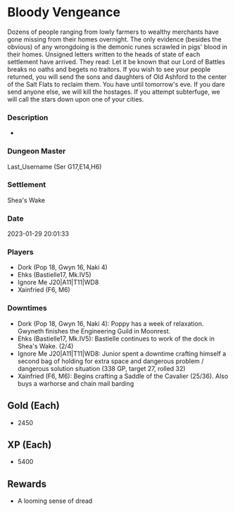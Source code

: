 # Bloody Vengeance
Dozens of people ranging from lowly farmers to wealthy merchants have gone missing from their homes overnight. The only evidence (besides the obvious) of any wrongdoing is the demonic runes scrawled in pigs' blood in their homes. Unsigned letters written to the heads of state of each settlement have arrived. They read: Let it be known that our Lord of Battles breaks no oaths and begets no traitors. If you wish to see your people returned, you will send the sons and daughters of Old Ashford to the center of the Salt Flats to reclaim them. You have until tomorrow's eve. If you dare send anyone else, we will kill the hostages. If you attempt subterfuge, we will call the stars down upon one of your cities.
### Description
-
### Dungeon Master
Last_Username (Ser G17,E14,H6)
### Settlement
Shea's Wake
### Date
2023-01-29 20:01:33
### Players
* Dork (Pop 18, Gwyn 16, Naki 4)
* Ehks (Bastielle17, Mk.IV5)
* Ignore Me J20|A11|T11|WD8
* Xainfried (F6, M6)
### Downtimes
* Dork (Pop 18, Gwyn 16, Naki 4): Poppy has a week of relaxation. Gwyneth finishes the Engineering Guild in Moonrest.
* Ehks (Bastielle17, Mk.IV5): Bastielle continues to work of the dock in Shea's Wake. (2/4)
* Ignore Me J20|A11|T11|WD8: Junior spent a downtime crafting himself a second bag of holding for extra space and dangerous problem / dangerous solution situation (338 GP, target 27, rolled 32)
* Xainfried (F6, M6): Begins crafting a Saddle of the Cavalier (25/36). Also buys a warhorse and chain mail barding
## Gold (Each)
* 2450
## XP (Each)
* 5400
## Rewards
* A looming sense of dread